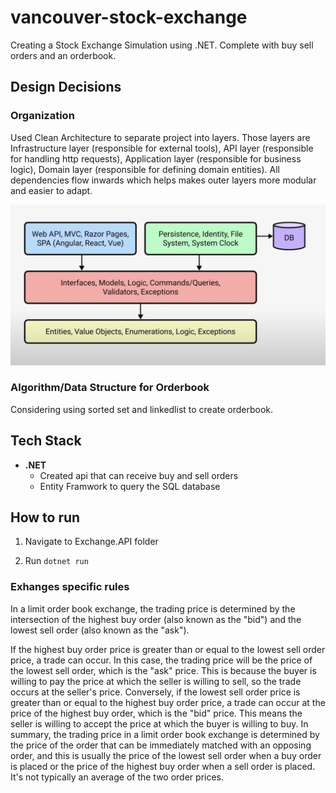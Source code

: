 # vancouver-stock-exchange

Creating a Stock Exchange Simulation using .NET. Complete with buy sell orders and an orderbook.

## Design Decisions

### Organization

Used Clean Architecture to separate project into layers. Those layers are Infrastructure layer (responsible for external tools), API layer (responsible for handling http requests), Application layer (responsible for business logic), Domain layer (responsible for defining domain entities). All dependencies flow inwards which helps makes outer layers more modular and easier to adapt.

<img src="./CleanArchitecure.png">

### Algorithm/Data Structure for Orderbook

Considering using sorted set and linkedlist to create orderbook.

## Tech Stack

- **.NET**
  - Created api that can receive buy and sell orders
  - Entity Framwork to query the SQL database

## How to run

1. Navigate to Exchange.API folder

2. Run `dotnet run`

### Exhanges specific rules

In a limit order book exchange, the trading price is determined by the intersection of the highest buy order (also known as the "bid") and the lowest sell order (also known as the "ask").

If the highest buy order price is greater than or equal to the lowest sell order price, a trade can occur. In this case, the trading price will be the price of the lowest sell order, which is the "ask" price. This is because the buyer is willing to pay the price at which the seller is willing to sell, so the trade occurs at the seller's price.
Conversely, if the lowest sell order price is greater than or equal to the highest buy order price, a trade can occur at the price of the highest buy order, which is the "bid" price. This means the seller is willing to accept the price at which the buyer is willing to buy.
In summary, the trading price in a limit order book exchange is determined by the price of the order that can be immediately matched with an opposing order, and this is usually the price of the lowest sell order when a buy order is placed or the price of the highest buy order when a sell order is placed. It's not typically an average of the two order prices.
